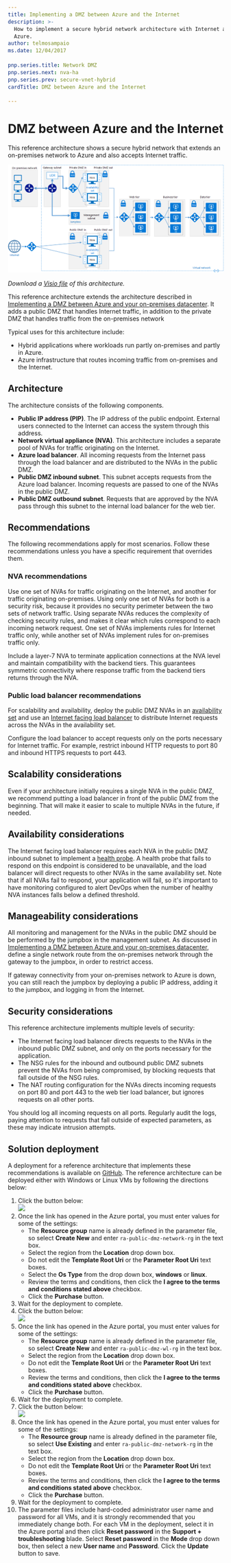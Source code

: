 ```yaml
---
title: Implementing a DMZ between Azure and the Internet
description: >-
  How to implement a secure hybrid network architecture with Internet access in
  Azure.
author: telmosampaio
ms.date: 12/04/2017

pnp.series.title: Network DMZ
pnp.series.next: nva-ha
pnp.series.prev: secure-vnet-hybrid
cardTitle: DMZ between Azure and the Internet

---
```

# DMZ between Azure and the Internet

This reference architecture shows a secure hybrid network that extends an on-premises network to Azure and also accepts Internet traffic. 

[![0]][0] 

*Download a [Visio file][visio-download] of this architecture.*

This reference architecture extends the architecture described in [Implementing a DMZ between Azure and your on-premises datacenter][implementing-a-secure-hybrid-network-architecture]. It adds a public DMZ that handles Internet traffic, in addition to the private DMZ that handles traffic from the on-premises network 

Typical uses for this architecture include:

* Hybrid applications where workloads run partly on-premises and partly in Azure.
* Azure infrastructure that routes incoming traffic from on-premises and the Internet.

## Architecture

The architecture consists of the following components.

* **Public IP address (PIP)**. The IP address of the public endpoint. External users connected to the Internet can access the system through this address.
* **Network virtual appliance (NVA)**. This architecture includes a separate pool of NVAs for traffic originating on the Internet.
* **Azure load balancer**. All incoming requests from the Internet pass through the load balancer and are distributed to the NVAs in the public DMZ.
* **Public DMZ inbound subnet**. This subnet accepts requests from the Azure load balancer. Incoming requests are passed to one of the NVAs in the public DMZ.
* **Public DMZ outbound subnet**. Requests that are approved by the NVA pass through this subnet to the internal load balancer for the web tier.

## Recommendations

The following recommendations apply for most scenarios. Follow these recommendations unless you have a specific requirement that overrides them. 

### NVA recommendations

Use one set of NVAs for traffic originating on the Internet, and another for traffic originating on-premises. Using only one set of NVAs for both is a security risk, because it provides no security perimeter between the two sets of network traffic. Using separate NVAs reduces the complexity of checking security rules, and makes it clear which rules correspond to each incoming network request. One set of NVAs implements rules for Internet traffic only, while another set of NVAs implement rules for on-premises traffic only.

Include a layer-7 NVA to terminate application connections at the NVA level and maintain compatibility with the backend tiers. This guarantees symmetric connectivity where response traffic from the backend tiers returns through the NVA.  

### Public load balancer recommendations

For scalability and availability, deploy the public DMZ NVAs in an [availability set][availability-set] and use an [Internet facing load balancer][load-balancer] to distribute Internet requests across the NVAs in the availability set.  

Configure the load balancer to accept requests only on the ports necessary for Internet traffic. For example, restrict inbound HTTP requests to port 80 and inbound HTTPS requests to port 443.

## Scalability considerations

Even if your architecture initially requires a single NVA in the public DMZ, we recommend putting a load balancer in front of the public DMZ from the beginning. That will make it easier to scale to multiple NVAs in the future, if needed.

## Availability considerations

The Internet facing load balancer requires each NVA in the public DMZ inbound subnet to implement a [health probe][lb-probe]. A health probe that fails to respond on this endpoint is considered to be unavailable, and the load balancer will direct requests to other NVAs in the same availability set. Note that if all NVAs fail to respond, your application will fail, so it's important to have monitoring configured to alert DevOps when the number of healthy NVA instances falls below a defined threshold.

## Manageability considerations

All monitoring and management for the NVAs in the public DMZ should be be performed by the jumpbox in the management subnet. As discussed in [Implementing a DMZ between Azure and your on-premises datacenter][implementing-a-secure-hybrid-network-architecture], define a single network route from the on-premises network through the gateway to the jumpbox, in order to restrict access.

If gateway connectivity from your on-premises network to Azure is down, you can still reach the jumpbox by deploying a public IP address, adding it to the jumpbox, and logging in from the Internet.

## Security considerations

This reference architecture implements multiple levels of security:

* The Internet facing load balancer directs requests to the NVAs in the inbound public DMZ subnet, and only on the ports necessary for the application.
* The NSG rules for the inbound and outbound public DMZ subnets prevent the NVAs from being compromised, by blocking requests that fall outside of the NSG rules.
* The NAT routing configuration for the NVAs directs incoming requests on port 80 and port 443 to the web tier load balancer, but ignores requests on all other ports.

You should log all incoming requests on all ports. Regularly audit the logs, paying attention to requests that fall outside of expected parameters, as these may indicate intrusion attempts.

## Solution deployment

A deployment for a reference architecture that implements these recommendations is available on [GitHub][github-folder]. The reference architecture can be deployed either with Windows or Linux VMs by following the directions below:

1. Click the button below:<br><a href="https://portal.azure.com/#create/Microsoft.Template/uri/https%3A%2F%2Fraw.githubusercontent.com%2Fmspnp%2Freference-architectures%2Fmaster%2Fdmz%2Fsecure-vnet-dmz%2FvirtualNetwork.azuredeploy.json" target="_blank"><img src="http://azuredeploy.net/deploybutton.png"/></a>
2. Once the link has opened in the Azure portal, you must enter values for some of the settings:
   * The **Resource group** name is already defined in the parameter file, so select **Create New** and enter `ra-public-dmz-network-rg` in the text box.
   * Select the region from the **Location** drop down box.
   * Do not edit the **Template Root Uri** or the **Parameter Root Uri** text boxes.
   * Select the **Os Type** from the drop down box, **windows** or **linux**.
   * Review the terms and conditions, then click the **I agree to the terms and conditions stated above** checkbox.
   * Click the **Purchase** button.
3. Wait for the deployment to complete.
4. Click the button below:<br><a href="https://portal.azure.com/#create/Microsoft.Template/uri/https%3A%2F%2Fraw.githubusercontent.com%2Fmspnp%2Freference-architectures%2Fmaster%2Fdmz%2Fsecure-vnet-dmz%2Fworkload.azuredeploy.json" target="_blank"><img src="http://azuredeploy.net/deploybutton.png"/></a>
5. Once the link has opened in the Azure portal, you must enter values for some of the settings:
   * The **Resource group** name is already defined in the parameter file, so select **Create New** and enter `ra-public-dmz-wl-rg` in the text box.
   * Select the region from the **Location** drop down box.
   * Do not edit the **Template Root Uri** or the **Parameter Root Uri** text boxes.
   * Review the terms and conditions, then click the **I agree to the terms and conditions stated above** checkbox.
   * Click the **Purchase** button.
6. Wait for the deployment to complete.
7. Click the button below:<br><a href="https://portal.azure.com/#create/Microsoft.Template/uri/https%3A%2F%2Fraw.githubusercontent.com%2Fmspnp%2Freference-architectures%2Fmaster%2Fdmz%2Fsecure-vnet-dmz%2Fsecurity.azuredeploy.json" target="_blank"><img src="http://azuredeploy.net/deploybutton.png"/></a>
8. Once the link has opened in the Azure portal, you must enter values for some of the settings:
   * The **Resource group** name is already defined in the parameter file, so select **Use Existing** and enter `ra-public-dmz-network-rg` in the text box.
   * Select the region from the **Location** drop down box.
   * Do not edit the **Template Root Uri** or the **Parameter Root Uri** text boxes.
   * Review the terms and conditions, then click the **I agree to the terms and conditions stated above** checkbox.
   * Click the **Purchase** button.
9. Wait for the deployment to complete.
10. The parameter files include hard-coded administrator user name and password for all VMs, and it is strongly recommended that you immediately change both. For each VM in the deployment, select it in the Azure portal and then click  **Reset password** in the **Support + troubleshooting** blade. Select **Reset password** in the **Mode** drop down box, then select a new **User name** and **Password**. Click the **Update** button to save.


[availability-set]: /azure/virtual-machines/virtual-machines-windows-manage-availability
[github-folder]: https://github.com/mspnp/reference-architectures/tree/master/dmz/secure-vnet-dmz

[implementing-a-secure-hybrid-network-architecture]: ./secure-vnet-hybrid.md
[iptables]: https://help.ubuntu.com/community/IptablesHowTo
[lb-probe]: /azure/load-balancer/load-balancer-custom-probe-overview
[load-balancer]: /azure/load-balancer/load-balancer-Internet-overview
[network-security-group]: /azure/virtual-network/virtual-networks-nsg

[visio-download]: https://archcenter.azureedge.net/cdn/dmz-reference-architectures.vsdx


[0]: ./images/dmz-public.png "Secure hybrid network architecture"